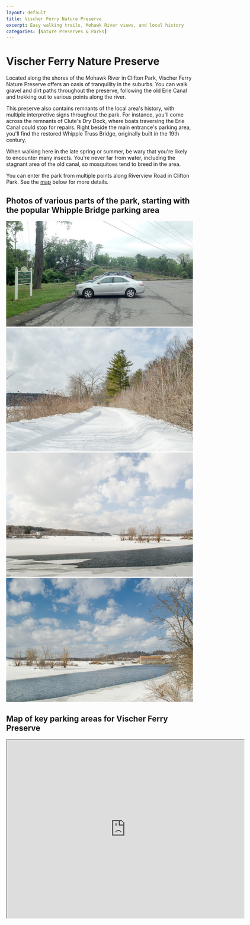 ```yaml
---
layout: default
title: Vischer Ferry Nature Preserve
excerpt: Easy walking trails, Mohawk River views, and local history
categories: [Nature Preserves & Parks]
---
```


<h1>Vischer Ferry Nature Preserve</h1>

<p>Located along the shores of the Mohawk River in Clifton Park, Vischer Ferry Nature Preserve offers an oasis of tranquility in the suburbs. You can walk gravel and dirt paths throughout the preserve, following the old Erie Canal and trekking out to various points along the river.</p>

<p>This preserve also contains remnants of the local area's history, with multiple interpretive signs throughout the park. For instance, you'll come across the remnants of Clute's Dry Dock, where boats traversing the Erie Canal could stop for repairs. Right beside the main entrance's parking area, you'll find the restored Whipple Truss Bridge, originally built in the 19th century.</p>

<p>When walking here in the late spring or summer, be wary that you're likely to encounter many insects. You're never far from water, including the stagnant area of the old canal, so mosquitoes tend to breed in the area.</p>

<p>You can enter the park from multiple points along Riverview Road in Clifton Park. See the <a href="#map">map</a> below for more details.</p>

<h2>Photos of various parts of the park, starting with the popular Whipple Bridge parking area</h2>

<div class="fotorama" data-nav="thumbs" data-width="100%"
                     data-ratio="800/600"
                     data-min-width="100%"
                     data-max-width="1000"
                     data-min-height="300"
                     data-max-height="100%" >
<img src="/img/vischer-ferry/whipple-bridge.jpg" alt="Whipple Bridge">
<img src="/img/vischer-ferry/vischerferrytrail.jpg" alt="Vischer Ferry Preserve Trail">
<img src="/img/vischer-ferry/frozenmohawkriver.jpg" alt="Lock 7">
<img src="/img/vischer-ferry/hydroelectricplant.jpg" alt="Hydroelectric Plant on Mohawk River">

</div>

<h2 id="map">Map of key parking areas for Vischer Ferry Preserve</h2>

<div class="google-maps"><iframe src="https://www.google.com/maps/d/embed?mid=1T2fMXsRaQ2paDLZYrJjmpt6FmGo" width="640" height="480"></iframe></div>

